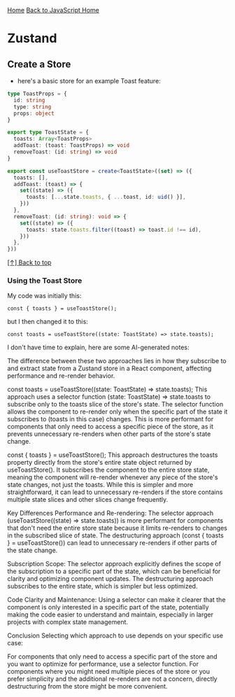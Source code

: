 [Home](https://github.com/coolinmc6/front-end-dev)
[Back to JavaScript Home](https://github.com/coolinmc6/front-end-dev/tree/master/javascript)

<a id="top"></a>

# Zustand

## Create a Store
- here's a basic store for an example Toast feature:

```ts
type ToastProps = {
  id: string
  type: string
  props: object
}

export type ToastState = {
  toasts: Array<ToastProps>
  addToast: (toast: ToastProps) => void
  removeToast: (id: string) => void
}

export const useToastStore = create<ToastState>((set) => ({
  toasts: [],
  addToast: (toast) => {
    set((state) => ({
      toasts: [...state.toasts, { ...toast, id: uid() }],
    }))
  },
  removeToast: (id: string): void => {
    set((state) => ({
      toasts: state.toasts.filter((toast) => toast.id !== id),
    }))
  },
}))
```

[[↑] Back to top](#top)

### Using the Toast Store

My code was initially this:

```tsx
const { toasts } = useToastStore();
```

but I then changed it to this:

```tsx
const toasts = useToastStore((state: ToastState) => state.toasts);
```

I don't have time to explain, here are some AI-generated notes:

The difference between these two approaches lies in how they subscribe to and extract state from a Zustand store in a React component, affecting performance and re-render behavior.

const toasts = useToastStore((state: ToastState) => state.toasts);
This approach uses a selector function (state: ToastState) => state.toasts to subscribe only to the toasts slice of the store's state. The selector function allows the component to re-render only when the specific part of the state it subscribes to (toasts in this case) changes. This is more performant for components that only need to access a specific piece of the store, as it prevents unnecessary re-renders when other parts of the store's state change.

const { toasts } = useToastStore();
This approach destructures the toasts property directly from the store's entire state object returned by useToastStore(). It subscribes the component to the entire store state, meaning the component will re-render whenever any piece of the store's state changes, not just the toasts. While this is simpler and more straightforward, it can lead to unnecessary re-renders if the store contains multiple state slices and other slices change frequently.

Key Differences
Performance and Re-rendering: The selector approach (useToastStore((state) => state.toasts)) is more performant for components that don't need the entire store state because it limits re-renders to changes in the subscribed slice of state. The destructuring approach (const { toasts } = useToastStore()) can lead to unnecessary re-renders if other parts of the state change.

Subscription Scope: The selector approach explicitly defines the scope of the subscription to a specific part of the state, which can be beneficial for clarity and optimizing component updates. The destructuring approach subscribes to the entire state, which is simpler but less optimized.

Code Clarity and Maintenance: Using a selector can make it clearer that the component is only interested in a specific part of the state, potentially making the code easier to understand and maintain, especially in larger projects with complex state management.

Conclusion
Selecting which approach to use depends on your specific use case:

For components that only need to access a specific part of the store and you want to optimize for performance, use a selector function.
For components where you might need multiple pieces of the store or you prefer simplicity and the additional re-renders are not a concern, directly destructuring from the store might be more convenient.